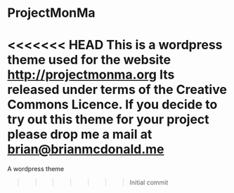 ProjectMonMa
============

<<<<<<< HEAD
This is a wordpress theme used for the website http://projectmonma.org
Its released under terms of the Creative Commons Licence.
If you decide to try out this theme for your project please drop me a mail at brian@brianmcdonald.me
=======
A wordpress theme
>>>>>>> Initial commit
